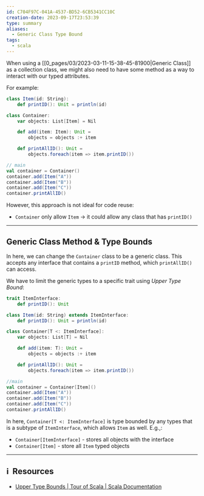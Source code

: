 ```yaml
---
id: C704F97C-041A-4537-BD52-6CB5341CC10C
creation-date: 2023-09-17T23:53:39
type: summary
aliases:
  - Generic Class Type Bound
tags:
  - scala
---
```



When using a [[0_pages/03/2023-03-11-15-38-45-81900|Generic Class]] as a collection class, we might also need to have some method as a way to interact with our typed attributes. 

For example: 

```scala
class Item(id: String):
    def printID(): Unit = println(id) 

class Container:
    var objects: List[Item] = Nil

    def add(item: Item): Unit = 
        objects = objects :+ item

    def printAllID(): Unit = 
        objects.foreach(item => item.printID())

// main
val container = Container()
container.add(Item("A"))
container.add(Item("B"))
container.add(Item("C"))
container.printAllID()   
```

However, this approach is not ideal for code reuse: 
- `Container` only allow `Item` → it could allow any class that has `printID()`

---
## Generic Class Method & Type Bounds

In here, we can change the `Container` class to be a generic class. This accepts any interface that contains a `printID` method, which `printAllID()` can access.

We have to limit the generic types to a specific trait using *Upper Type Bound*:

```scala
trait ItemInterface:
    def printID(): Unit

class Item(id: String) extends ItemInterface:
    def printID(): Unit = println(id) 

class Container[T <: ItemInterface]:
    var objects: List[T] = Nil

    def add(item: T): Unit = 
        objects = objects :+ item

    def printAllID(): Unit = 
        objects.foreach(item => item.printID())

//main 
val container = Container[Item]()
container.add(Item("A"))
container.add(Item("B"))
container.add(Item("C"))
container.printAllID()    
```

In here, `Container[T <: ItemInterface]` is type bounded by any types that is a subtype of `ItemInterface`, which allows `Item` as well. E.g.,: 
- `Container[ItemInterface]` - stores all objects with the interface
- `Container[Item]` - store all `Item` typed objects

---
## ℹ️  Resources
- [Upper Type Bounds | Tour of Scala | Scala Documentation](https://docs.scala-lang.org/tour/upper-type-bounds.html#:~:text=In%20Scala%2C%20type%20parameters%20and,a%20subtype%20of%20type%20A%20.)